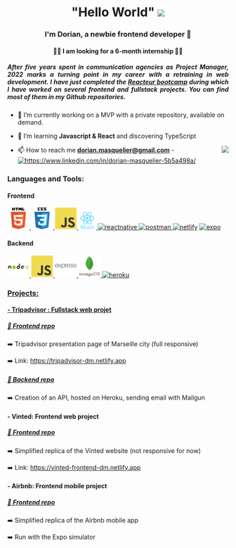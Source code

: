 <h1 align="center">"Hello World" <img src="https://media.giphy.com/media/hvRJCLFzcasrR4ia7z/giphy.gif" width="25px"></h1>
<h3 align="center">I'm Dorian, a newbie frontend developer 👶</h3>

<h4 align="center">👨‍💻 I am looking for a 6-month internship 👨‍💻
</h4>

<h5 align="justify">After five years spent in communication agencies as Project Manager, 2022 marks a turning point in my career with a retraining in web development. I have just completed the <a href="https://www.lereacteur.io/">Reacteur bootcamp</a> during which I have worked on several frontend and fullstack projects. You can find most of them in my Github repositories.</h5>
 
- 🔭 I’m currently working on a MVP with a private repository, available on demand.

- 🌱 I’m learning **Javascript & React** and discovering TypeScript

<img align="right" src="https://media.giphy.com/media/z5iCvo1oCbqt7ukMQs/giphy.gif">

- 📫 How to reach me **dorian.masquelier@gmail.com** - <a href="https://linkedin.com/in/https://www.linkedin.com/in/dorian-masquelier-5b5a498a/" target="blank"><img align="center" src="https://raw.githubusercontent.com/rahuldkjain/github-profile-readme-generator/master/src/images/icons/Social/linked-in-alt.svg" alt="https://www.linkedin.com/in/dorian-masquelier-5b5a498a/" height="20" width="30" /></a>



<p align="left">

 <h3 align="left">Languages and Tools:</h3>
 
<h4 align="left">Frontend</h4>

<a href="https://www.w3.org/html/" target="_blank"> <img src="https://raw.githubusercontent.com/devicons/devicon/master/icons/html5/html5-original-wordmark.svg" alt="html5" width="50" height="50"/> </a>
<a href="https://www.w3schools.com/css/" target="_blank"> <img src="https://raw.githubusercontent.com/devicons/devicon/master/icons/css3/css3-original-wordmark.svg" alt="css3" width="50" height="50"/> </a>
<a href="https://developer.mozilla.org/en-US/docs/Web/JavaScript" target="_blank"> <img src="https://raw.githubusercontent.com/devicons/devicon/master/icons/javascript/javascript-original.svg" alt="javascript" width="50" height="50"/> </a>
<a href="https://reactjs.org/" target="_blank" rel="noreferrer"><img src="https://raw.githubusercontent.com/devicons/devicon/master/icons/react/react-original-wordmark.svg" alt="react" width="40" height="40"/> </a> <a href="https://reactnative.dev/" target="_blank" rel="noreferrer"> <img src="https://cdn.worldvectorlogo.com/logos/react-native-1.svg" alt="reactnative" width="44" height="44"/> </a>
<a href="https://postman.com" target="_blank" rel="noreferrer"> <img src="https://www.vectorlogo.zone/logos/getpostman/getpostman-icon.svg" alt="postman" width="40" height="40"/> </a>
<a href="https://www.netlify.com/" target="_blank"><img src="https://upload.wikimedia.org/wikipedia/commons/b/b8/Netlify_logo.svg" alt="netlify" width="90" height="35" /></a>
<a href="https://expo.dev/" target="_blank"><img  src="https://miro.medium.com/max/1024/1*3o8TOSojT64ChGpjop0USA.png" alt="expo" width="90" height="35"/></a>

<h4 align="left">Backend</h4>
<a href="https://nodejs.org" target="_blank"> <img src="https://raw.githubusercontent.com/devicons/devicon/master/icons/nodejs/nodejs-original-wordmark.svg" alt="nodejs" width="50" height="50"/> </a>
<a href="https://developer.mozilla.org/en-US/docs/Web/JavaScript" target="_blank"> <img src="https://raw.githubusercontent.com/devicons/devicon/master/icons/javascript/javascript-original.svg" alt="javascript" width="50" height="50"/> </a>
<a href="https://expressjs.com" target="_blank"> <img src="https://raw.githubusercontent.com/devicons/devicon/master/icons/express/express-original-wordmark.svg" alt="express" width="50" height="50"/> </a>
<a href="https://www.mongodb.com/" target="_blank"> <img src="https://raw.githubusercontent.com/devicons/devicon/master/icons/mongodb/mongodb-original-wordmark.svg" alt="mongodb" width="50" height="50"/> </a>
<a href="https://heroku.com" target="_blank" rel="noreferrer"> <img src="https://www.vectorlogo.zone/logos/heroku/heroku-icon.svg" alt="heroku" width="40" height="40"/> 

</p>    
    
<h3 align="left">Projects:</h3>
<p align="left">
<h4> - Tripadvisor : Fullstack web projet</h4>
<h5><a href="https://github.com/DorianMas/Frontend-Tripadvisor">🔗 Frontend repo</a></h5>
➡️ Tripadvisor presentation page of Marseille city (full responsive)   
  
  ➡️ Link: https://tripadvisor-dm.netlify.app
<h5><a href="https://github.com/DorianMas/Backend-Tripadvisor">🔗 Backend repo</a></h5>
➡️ Creation of an API, hosted on Heroku, sending email with Mailgun
</p>
<p align="right">
<h4> - Vinted: Frontend web project</h4>
<h5><a href="https://github.com/DorianMas/vinted-frontend">🔗 Frontend repo</a></h5>
➡️ Simplified replica of the Vinted website (not responsive for now)
  
  ➡️ Link: https://vinted-frontend-dm.netlify.app
</p>
<p align="left">
<h4> - Airbnb: Frontend mobile project</h4>
<h5><a href="https://github.com/DorianMas/airbnb-app">🔗 Frontend repo</a></h5>
➡️ Simplified replica of the Airbnb mobile app  
  
   ➡️ Run with the Expo simulator  

</p>
